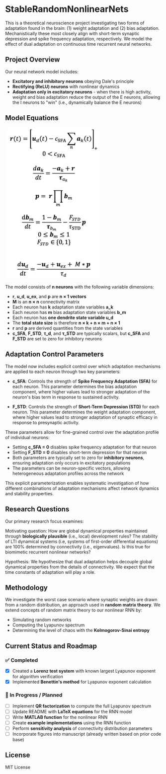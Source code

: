# StableRandomNonlinearNets

This is a theoretical neuroscience project investigating two forms of adaptation found in the brain: (1) weight adaptation and (2) bias adaptation. Mechanistically these most closely align with short-term synaptic depression and spike frequency adaptation, respectively. We model the effect of dual adaptation on continuous time recurrent neural networks.

## Project Overview

Our neural network model includes:
- **Excitatory and inhibitory neurons** obeying Dale's principle
- **Rectifying (ReLU) neurons** with nonlinear dynamics
- **Adaptation only in excitatory neurons** - when there is high activity, weight and bias adaptation reduce the output of the E neurons, allowing the I neurons to "win" (i.e., dynamically balance the E neurons)

## Model Equations

<img src="equations.png" alt="Model Equations" width="300"/>

The model consists of **n neurons** with the following variable dimensions:
- **r**, **u_d**, **u_ex**, and **p** are **n × 1 vectors**
- **M** is an **n × n** connectivity matrix
- Each neuron has **k** adaptation state variables **a_k** 
- Each neuron has **m** bias adaptation state variables **b_m**
- Each neuron has **one dendrite state variable u_d**
- The **total state size** is therefore **n × k + n × m + n × 1**
- **r** and **p** are derived quantities from the state variables
- **c_SFA**, **F_STD**, **τ_d**, and **τ_STD** are typically scalars, but **c_SFA** and **F_STD** are set to zero for inhibitory neurons

## Adaptation Control Parameters

The model now includes explicit control over which adaptation mechanisms are applied to each neuron through two key parameters:

- **c_SFA**: Controls the strength of **Spike Frequency Adaptation (SFA)** for each neuron. This parameter determines the bias adaptation component, where higher values lead to stronger adaptation of the neuron's bias term in response to sustained activity.

- **F_STD**: Controls the strength of **Short-Term Depression (STD)** for each neuron. This parameter determines the weight adaptation component, where higher values lead to stronger adaptation of synaptic efficacy in response to presynaptic activity.

These parameters allow for fine-grained control over the adaptation profile of individual neurons:
- Setting **c_SFA = 0** disables spike frequency adaptation for that neuron
- Setting **F_STD = 0** disables short-term depression for that neuron  
- Both parameters are typically set to zero for **inhibitory neurons**, ensuring adaptation only occurs in excitatory populations
- The parameters can be neuron-specific vectors, allowing heterogeneous adaptation profiles across the network

This explicit parameterization enables systematic investigation of how different combinations of adaptation mechanisms affect network dynamics and stability properties.

## Research Questions

Our primary research focus examines:

Motivating question: How are global dynamical properties maintained through **biologically plausible** (i.e., local) development rules? The stability of LTI dynamical systems (i.e, systems of first-order differential equations) are 100% determined by connectivity (i.e., eigenvalues). Is this true for biomimetic recurrent nonlinear networks?

Hypothesis: We hypothesize that dual adaptation helps decouple global dynamical properties from the details of connectivity. We expect that the time constants of adaptation will play a role.

## Methodology

We investigate the worst case scenario where synaptic weights are drawn from a random distribution, an approach used in **random matrix theory**. We extend concepts of random matrix theory to our nonlinear RNN by:
- Simulating random networks
- Computing the Lyapunov spectrum
- Determining the level of chaos with the **Kolmogorov-Sinai entropy**

## Current Status and Roadmap

### ✅ Completed
- [x] Created a **Lorenz test system** with known largest Lyapunov exponent for algorithm verification
- [x] Implemented **Benettin's method** for Lyapunov exponent calculation

### 🔄 In Progress / Planned
- [ ] Implement **QR factorization** to compute the full Lyapunov spectrum
- [ ] Update README with **LaTeX equations** for the RNN model
- [ ] Write **MATLAB function** for the nonlinear RNN
- [ ] Create **example implementations** using the RNN function
- [ ] Perform **sensitivity analysis** of connectivity distribution parameters
- [ ] Incorporate figures into manuscript (already written based on prior code base)

## License

MIT License 